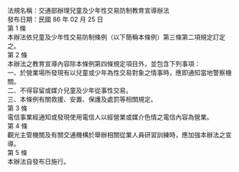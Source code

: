法規名稱：交通部辦理兒童及少年性交易防制教育宣導辦法  
發布日期：民國 86 年 02 月 25 日  
第 1 條  
本辦法依兒童及少年性交易防制條例（以下簡稱本條例）第三條第二項規定訂定之。  
第 2 條  
本辦法之教育宣導內容除本條例第四條規定項目外，並包含下列事項：  
一、於營業場所發現有以兒童或少年為性交易對象之情事時，應即通知當地警察機關。  
二、不得容留或媒介兒童及少年從事性交易。  
三、本條例有關救援、安置、保護及處罰等相關規定。  
第 3 條  
電信事業經通知或發現使用電信人以經營業或媒介色情之電信內容為營業。  
第 4 條  
觀光主管機關及有關交通機構於舉辦相關從業人員研習訓練時，應加強本辦法之宣導。  
第 5 條  
本辦法自發布日施行。  


